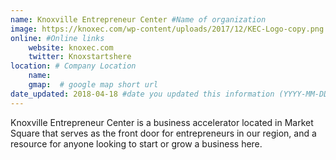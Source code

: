 ```yaml
---
name: Knoxville Entrepreneur Center #Name of organization
image: https://knoxec.com/wp-content/uploads/2017/12/KEC-Logo-copy.png #Image url you want displayed
online: #Online links
    website: knoxec.com
    twitter: Knoxstartshere 
location: # Company Location
    name: 
    gmap:  # google map short url
date_updated: 2018-04-18 #date you updated this information (YYYY-MM-DD), only Month, Year will be shown.
---
```

Knoxville Entrepreneur Center is a business accelerator located in Market Square that serves as the front door for entrepreneurs in our region, and a resource for anyone looking to start or grow a business here.